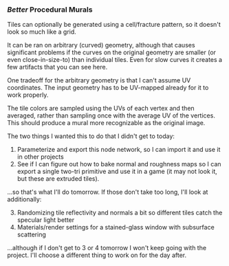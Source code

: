 ### _Better_ Procedural Murals

Tiles can optionally be generated using a cell/fracture pattern, so it doesn't look
so much like a grid.

It can be ran on arbitrary (curved) geometry, although that causes significant problems
if the curves on the original geometry are smaller (or even close-in-size-to) than
individual tiles. Even for slow curves it creates a few artifacts that you can see here.

One tradeoff for the arbitrary geometry is that I can't assume UV coordinates.
The input geometry has to be UV-mapped already for it to work properly.

The tile colors are sampled using the UVs of each vertex and then averaged,
rather than sampling once with the average UV of the vertices. This should produce
a mural more recognizable as the original image.

The two things I wanted this to do that I didn't get to today:

1. Parameterize and export this node network, so I can import it and use it in other projects
2. See if I can figure out how to bake normal and roughness maps so I can export a single
   two-tri primitive and use it in a game (it may not look it, but these are extruded tiles).

...so that's what I'll do tomorrow. If those don't take too long, I'll look at additionally:

3. Randomizing tile reflectivity and normals a bit so different tiles catch the specular light better
4. Materials/render settings for a stained-glass window with subsurface scattering

...although if I don't get to 3 or 4 tomorrow I won't keep going with the project.
I'll choose a different thing to work on for the day after.

